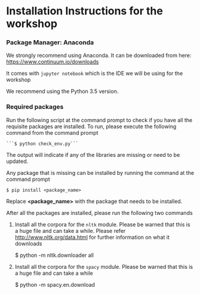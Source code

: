 # Installation Instructions for the workshop


### Package Manager: Anaconda

We strongly recommend using Anaconda. It can be downloaded from here:
https://www.continuum.io/downloads

It comes with `jupyter notebook` which is the IDE we will be using for the workshop

We recommend using the Python 3.5 version.

### Required packages

Run the following script at the command prompt to check if you have all the requisite packages are installed.
To run, please execute the following command from the command prompt

    ```$ python check_env.py```

The output will indicate if any of the libraries are missing or need to be updated. 

Any package that is missing can be installed by running the command at the command prompt

    $ pip install <package_name> 

Replace **<package_name>** with the package that needs to be installed. 

After all the packages are installed, please run the following two commands

1. Install all the corpora for the `nltk` module. Please be warned that this is a huge file and can take a while. Please refer http://www.nltk.org/data.html for further information on what it downloads

    $ python -m nltk.downloader all

2. Install all the corpora for the `spacy` module. Please be warned that this is a huge file and can take a while

    $ python -m spacy.en.download




